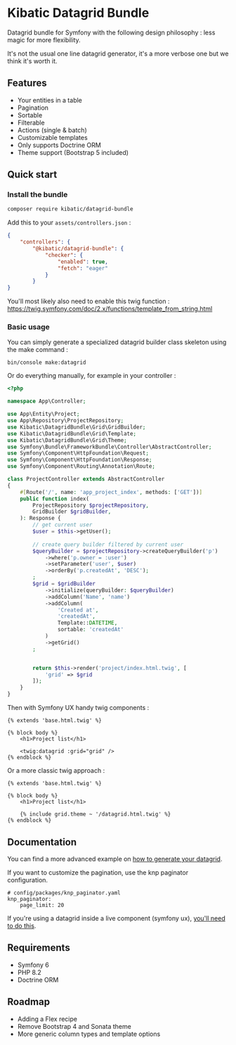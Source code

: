 Kibatic Datagrid Bundle
=======================

Datagrid bundle for Symfony with the following design philosophy : less magic for more flexibility.

It's not the usual one line datagrid generator, it's a more verbose one but we think it's worth it.

Features
--------

- Your entities in a table
- Pagination
- Sortable
- Filterable
- Actions (single & batch)
- Customizable templates
- Only supports Doctrine ORM
- Theme support (Bootstrap 5 included)


Quick start
-----------

### Install the bundle

```bash
composer require kibatic/datagrid-bundle
```

Add this to your `assets/controllers.json` :

```json
{
    "controllers": {
        "@kibatic/datagrid-bundle": {
            "checker": {
                "enabled": true,
                "fetch": "eager"
            }
        }
}
```

You'll most likely also need to enable this twig function : https://twig.symfony.com/doc/2.x/functions/template_from_string.html

### Basic usage

You can simply generate a specialized datagrid builder class skeleton using the make command :

```
bin/console make:datagrid
```

Or do everything manually, for example in your controller :

```php
<?php

namespace App\Controller;

use App\Entity\Project;
use App\Repository\ProjectRepository;
use Kibatic\DatagridBundle\Grid\GridBuilder;
use Kibatic\DatagridBundle\Grid\Template;
use Kibatic\DatagridBundle\Grid\Theme;
use Symfony\Bundle\FrameworkBundle\Controller\AbstractController;
use Symfony\Component\HttpFoundation\Request;
use Symfony\Component\HttpFoundation\Response;
use Symfony\Component\Routing\Annotation\Route;

class ProjectController extends AbstractController
{
    #[Route('/', name: 'app_project_index', methods: ['GET'])]
    public function index(
        ProjectRepository $projectRepository,
        GridBuilder $gridBuilder,
    ): Response {
        // get current user
        $user = $this->getUser();
        
        // create query builder filtered by current user
        $queryBuilder = $projectRepository->createQueryBuilder('p')
            ->where('p.owner = :user')
            ->setParameter('user', $user)
            ->orderBy('p.createdAt', 'DESC');
        ;
        $grid = $gridBuilder
            ->initialize(queryBuilder: $queryBuilder)
            ->addColumn('Name', 'name')
            ->addColumn(
                'Created at',
                'createdAt',
                Template::DATETIME,
                sortable: 'createdAt'
            )
            ->getGrid()
        ;


        return $this->render('project/index.html.twig', [
            'grid' => $grid
        ]);
    }
}
```

Then with Symfony UX handy twig components :

```twig
{% extends 'base.html.twig' %}

{% block body %}
    <h1>Project list</h1>

    <twig:datagrid :grid="grid" />
{% endblock %}
```


Or a more classic twig approach :

```twig
{% extends 'base.html.twig' %}

{% block body %}
    <h1>Project list</h1>

    {% include grid.theme ~ '/datagrid.html.twig' %}
{% endblock %}
```


Documentation
-------------

You can find a more advanced example on [how to generate your datagrid](docs/advanced-example.md).

If you want to customize the pagination, use the knp paginator configuration.

```
# config/packages/knp_paginator.yaml
knp_paginator:
    page_limit: 20   
```

If you're using a datagrid inside a live component (symfony ux), [you'll need to do this](docs/advanced-example.md).

Requirements
------------

- Symfony 6
- PHP 8.2
- Doctrine ORM

Roadmap
-------

- Adding a Flex recipe
- Remove Bootstrap 4 and Sonata theme
- More generic column types and template options
